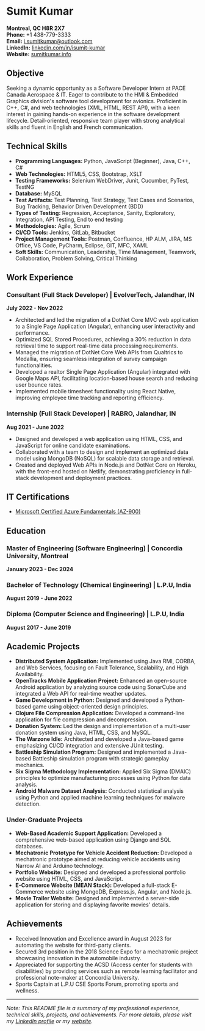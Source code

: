 # Sumit Kumar

**Montreal, QC H8R 2X7**  
**Phone:** +1 438-779-3333  
**Email:** [i.sumitkumar@outlook.com](mailto:i.sumitkumar@outlook.com)  
**LinkedIn:** [linkedin.com/in/isumit-kumar](https://www.linkedin.com/in/isumit-kumar/)  
**Website:** [sumitkumar.info](http://sumitkumar.info/)

## Objective

Seeking a dynamic opportunity as a Software Developer Intern at PACE Canada Aerospace & IT. Eager to contribute to the HMI & Embedded Graphics division's software tool development for avionics. Proficient in C++, C#, and web technologies (XML, HTML, REST API), with a keen interest in gaining hands-on experience in the software development lifecycle. Detail-oriented, responsive team player with strong analytical skills and fluent in English and French communication.

## Technical Skills

- **Programming Languages:** Python, JavaScript (Beginner), Java, C++, C#
- **Web Technologies:** HTML5, CSS, Bootstrap, XSLT
- **Testing Frameworks:** Selenium WebDriver, Junit, Cucumber, PyTest, TestNG
- **Database:** MySQL
- **Test Artifacts:** Test Planning, Test Strategy, Test Cases and Scenarios, Bug Tracking, Behavior Driven Development (BDD)
- **Types of Testing:** Regression, Acceptance, Sanity, Exploratory, Integration, API Testing, End to end testing
- **Methodologies:** Agile, Scrum
- **CI/CD Tools:** Jenkins, GitLab, Bitbucket
- **Project Management Tools:** Postman, Confluence, HP ALM, JIRA, MS Office, VS Code, PyCharm, Eclipse, GIT, MFC, XAML
- **Soft Skills:** Communication, Leadership, Time Management, Teamwork, Collaboration, Problem Solving, Critical Thinking

## Work Experience

### Consultant (Full Stack Developer) | EvolverTech, Jalandhar, IN
**July 2022 - Nov 2022**
- Architected and led the migration of a DotNet Core MVC web application to a Single Page Application (Angular), enhancing user interactivity and performance.
- Optimized SQL Stored Procedures, achieving a 30% reduction in data retrieval time to support real-time data processing requirements.
- Managed the migration of DotNet Core Web APIs from Qualtrics to Medallia, ensuring seamless integration of survey campaign functionalities.
- Developed a realtor Single Page Application (Angular) integrated with Google Maps API, facilitating location-based house search and reducing user bounce rates.
- Implemented mobile timesheet functionality using React Native, improving employee time tracking and reporting efficiency.

### Internship (Full Stack Developer) | RABRO, Jalandhar, IN
**Aug 2021 - June 2022**
- Designed and developed a web application using HTML, CSS, and JavaScript for online candidate examinations.
- Collaborated with a team to design and implement an optimized data model using MongoDB (NoSQL) for scalable data storage and retrieval.
- Created and deployed Web APIs in Node.js and DotNet Core on Heroku, with the front-end hosted on Netlify, demonstrating proficiency in full-stack development and deployment practices.

## IT Certifications

- [Microsoft Certified Azure Fundamentals (AZ-900)](https://www.linkedin.com/feed/update/urn:li:activity:7207348249312067584/)

## Education

### Master of Engineering (Software Engineering) | Concordia University, Montreal
**January 2023 - Dec 2024**

### Bachelor of Technology (Chemical Engineering) | L.P.U, India
**August 2019 - June 2022**

### Diploma (Computer Science and Engineering) | L.P.U, India
**August 2017 - June 2019**

## Academic Projects

- **Distributed System Application:** Implemented using Java RMI, CORBA, and Web Services, focusing on Fault Tolerance, Scalability, and High Availability.
- **OpenTracks Mobile Application Project:** Enhanced an open-source Android application by analyzing source code using SonarCube and integrated a Web API for real-time weather updates.
- **Game Development in Python:** Designed and developed a Python-based game using object-oriented design principles.
- **Clojure File Compression Application:** Developed a command-line application for file compression and decompression.
- **Donation System:** Led the design and implementation of a multi-user donation system using Java, HTML, CSS, and MySQL.
- **The Warzone Idle:** Architected and developed a Java-based game emphasizing CI/CD integration and extensive JUnit testing.
- **Battleship Simulation Program:** Designed and implemented a Java-based Battleship simulation program with strategic gameplay mechanics.
- **Six Sigma Methodology Implementation:** Applied Six Sigma (DMAIC) principles to optimize manufacturing processes using Python for data analysis.
- **Android Malware Dataset Analysis:** Conducted statistical analysis using Python and applied machine learning techniques for malware detection.

### Under-Graduate Projects

- **Web-Based Academic Support Application:** Developed a comprehensive web-based application using Django and SQL databases.
- **Mechatronic Prototype for Vehicle Accident Reduction:** Developed a mechatronic prototype aimed at reducing vehicle accidents using Narrow AI and Arduino technology.
- **Portfolio Website:** Designed and developed a professional portfolio website using HTML, CSS, and JavaScript.
- **E-Commerce Website (MEAN Stack):** Developed a full-stack E-Commerce website using MongoDB, Express.js, Angular, and Node.js.
- **Movie Trailer Website:** Designed and implemented a server-side application for storing and displaying favorite movies' details.

## Achievements

- Received Innovation and Excellence award in August 2023 for automating the website for third-party clients.
- Secured 3rd position in the 2018 Science Expo for a mechatronic project showcasing innovation in the automobile industry.
- Appreciated for supporting the ACSD (Access center for students with disabilities) by providing services such as remote learning facilitator and professional note-maker at Concordia University.
- Sports Captain at L.P.U CSE Sports Forum, promoting sports and wellness.

---

*Note: This README file is a summary of my professional experience, technical skills, projects, and achievements. For more details, please visit my [LinkedIn profile](https://www.linkedin.com/in/isumit-kumar/) or my [website](http://sumitkumar.info/).*
